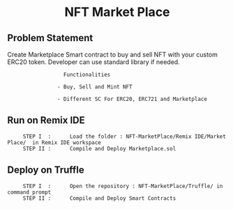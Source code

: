 <h1 align="center">NFT Market Place</h1>

## Problem Statement
  Create Marketplace Smart contract to buy and sell NFT with your custom ERC20 token. Developer can use standard library if needed. 
                      
                      Functionalities
                      
                    - Buy, Sell and Mint NFT
                    
                    - Different SC For ERC20, ERC721 and Marketplace 
                    
## Run on Remix IDE
         STEP I  :      Load the folder : NFT-MarketPlace/Remix IDE/Market Place/  in Remix IDE workspace
         STEP II :      Compile and Deploy Marketplace.sol
       
## Deploy on Truffle
         STEP I  :      Open the repository : NFT-MarketPlace/Truffle/ in command prompt
         STEP II :      Compile and Deploy Smart Contracts

